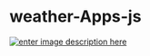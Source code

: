 ﻿# weather-Apps-js
 [![enter image description here](https://i.ibb.co/C5Y9HpK/screencapture-omarweatherapp-netlify-app-2021-11-27-00-12-55.png)](https://omarweatherapp.netlify.app/)
